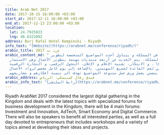 ```yaml
---
title: Arab Net 2017
date: 2017-10-15 16:09:00 +03:00
start_at: 2017-12-11 16:00:00 +03:00
end_at: 2017-12-13 23:00:00 +03:00
location:
  lat: 24.7925023
  lng: 46.6321092
address: Burj Rafal Hotel Kempinski - Riyadh
info_text: "[Website](https://arabnet.me/conference/riyadh/)"
arabic_title: عرب نت 2017
arabic_content_md: " أكبر تجمع رقمي في المملكة و يتناول أحدث المواضيع المتخصصة لتطوير
  الأعمال في المملكة، يتم الحديث عن أربعة منتديات مهتمة بتطوير الأعمال وهي الاستثمار
  و الابتكار، تقنية الإعلام و الإعلان، التحول الرقمي، و التجارة الرقمية . \nكما سيتواجد
  بعض المتحدثين لعم الفائدة لجميع المهتمين، بالإضافة إلى يوم كامل مخصص لرواد الأعمال
  يتضمن يشمل ورش عمل متنوعة المواضيع تهدف الى تنمية أفكارهم و مشاريعهم.\n"
arabic_address: فندق رفال كمبنسكي، الرياض
arabic_info_text: "[رابط الملتقى](https://arabnet.me/conference/riyadh/)"
---
```



Riyadh ArabNet 2017 considered the largest digital gathering in the Kingdom and deals with the latest topics with specialized forums for business development in the Kingdom, there will be 4 main forums: Investment and Innovation, AdTech, Smart Economy and Digital Commerce. 
There will also be speakers to benefit all interested parties, as well as a full day devoted to entrepreneurs that includes workshops and a variety of topics aimed at developing their ideas and projects.
